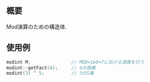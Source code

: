 ## 概要

Mod演算のための構造体.

## 使用例

```cpp
modint M;               // MOD=1e9+7における演算を行う
modint::getFact(4);     // 4の階乗
modint(3) ^ 5;          // 3の5乗
```
